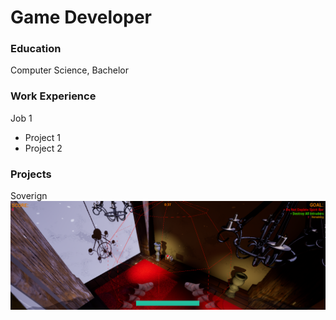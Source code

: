 # Game Developer

### Education
Computer Science, Bachelor

### Work Experience
Job 1
- Project 1
- Project 2

### Projects
Soverign
![Thumbnail](assets/pic-1.png)
